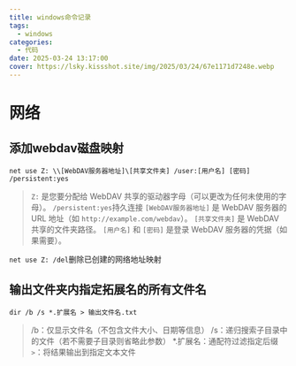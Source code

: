 ```yaml
---
title: windows命令记录
tags:
  - windows
categories:
  - 代码
date: 2025-03-24 13:17:00
cover: https://lsky.kissshot.site/img/2025/03/24/67e1171d7248e.webp
---
```

# 网络
## 添加webdav磁盘映射

`net use Z: \\[WebDAV服务器地址]\[共享文件夹] /user:[用户名] [密码] /persistent:yes`

>`Z:` 是您要分配给 WebDAV 共享的驱动器字母（可以更改为任何未使用的字母）。
>`/persistent:yes`持久连接
>`[WebDAV服务器地址]` 是 WebDAV 服务器的 URL 地址（如 `http://example.com/webdav`）。
>`[共享文件夹]` 是 WebDAV 共享的文件夹路径。
>`[用户名]` 和 `[密码]` 是登录 WebDAV 服务器的凭据（如果需要）。


`net use Z: /del`删除已创建的网络地址映射

## 输出文件夹内指定拓展名的所有文件名

`dir /b /s *.扩展名 > 输出文件名.txt`

>/b：仅显示文件名（不包含文件大小、日期等信息）
>/s：递归搜索子目录中的文件（若不需要子目录则省略此参数）
>*.扩展名：通配符过滤指定后缀
>`>`：将结果输出到指定文本文件



